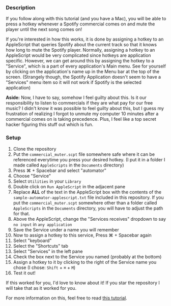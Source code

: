 ### Description
If you follow along with this tutorial (and you have a Mac), you will be able to press a hotkey whenever a Spotify commercial comes on and mute the player until the next song comes on!

If you're interested in how this works, it is done by assigning a hotkey to an AppleScript that queries Spotify about the current track so that it knows how long to mute the Spotify player. Normally, assigning a hotkey to an AppleScript would be very complicated since hotkeys are application specific. However, we can get around this by assigning the hotkey to a "Service", which is a part of every application's Main menu. See for yourself by clicking on the application's name up in the Menu bar at the top of the screen. (Strangely though, the Spotify Application doesn't seem to have a "Services" menu item so it will not work if Spotify is the selected application)

**Aside:** Now, I have to say, somehow I feel guilty about this. Is it our responsibility to listen to commercials if they are what pay for our free music? I didn't know it was possible to feel guilty about this, but I guess my frustration of realizing I forgot to unmute my computer 10 minutes after a commercial comes on is taking precedence. Plus, I feel like a top secret hacker figuring this stuff out which is fun.

### Setup

1. Clone the repository
2. Put the `commercial_muter.scpt` file somewhere safe where it can be referenced everytime you press your desired hotkey. (I put it in a folder I made called `AppleScripts` in the `Documents` directory)
3. Press ⌘ + Spacebar and select "automator"
4. Choose "Service"
5. Select `Utilities` in your `Library`
6. Double click on `Run AppleScript` in the adjacent pane
7. Replace **ALL** of the text in the AppleScript box with the contents of the `sample-automator-applescript.txt` file included in this repository. If you put the `commercial_muter.scpt` somewhere other than a folder called `AppleScripts` in the `Documents` directory, you will have to adjust the path for that.
8. Above the AppleScript, change the "Services receives" dropdown to say `no input` in `any application`
9. Save the Service under a name you will remember
10. Now to assign a hotkey to this service, Press ⌘ + Spacebar again
11. Select "keyboard"
12. Select the "Shortcuts" tab
13. Select "Services" in the left pane
14. Check the box next to the Service you named (probably at the bottom)
15. Assign a hotkey to it by clicking to the right of the Service name you chose (I chose: `Shift` + `⌘` + `M`)
16. Test it out!

If this worked for you, I'd love to know about it! If you star the repository I will take that as it worked for you.

For more information on this, feel free to read [this tutorial](http://blog.fosketts.net/2010/08/09/assign-keyboard-shortcut-applescript-automator-service/).
